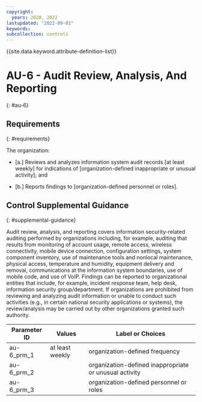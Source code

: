 ```yaml
---
copyright:
  years: 2020, 2022
lastupdated: "2022-09-01"
keywords: 
subcollection: controls
---
```



{{site.data.keyword.attribute-definition-list}}


# AU-6 - Audit Review, Analysis, And Reporting
{: #au-6}

## Requirements
{: #requirements}

The organization:

- \[a.\] Reviews and analyzes information system audit records [at least weekly] for indications of [organization-defined inappropriate or unusual activity]; and

- \[b.\] Reports findings to [organization-defined personnel or roles].

## Control Supplemental Guidance
{: #supplemental-guidance}

Audit review, analysis, and reporting covers information security-related auditing performed by organizations including, for example, auditing that results from monitoring of account usage, remote access, wireless connectivity, mobile device connection, configuration settings, system component inventory, use of maintenance tools and nonlocal maintenance, physical access, temperature and humidity, equipment delivery and removal, communications at the information system boundaries, use of mobile code, and use of VoIP. Findings can be reported to organizational entities that include, for example, incident response team, help desk, information security group/department. If organizations are prohibited from reviewing and analyzing audit information or unable to conduct such activities (e.g., in certain national security applications or systems), the review/analysis may be carried out by other organizations granted such authority.

| Parameter ID | Values | Label or Choices |
|---|---|---|
| au-6_prm_1 | at least weekly | organization-defined frequency |
| au-6_prm_2 |  | organization-defined inappropriate or unusual activity |
| au-6_prm_3 |  | organization-defined personnel or roles |
